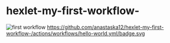 # hexlet-my-first-workflow-

![first workflow](https://github.com/github/docs/actions/workflows/hello-world.yml/badge.svg)
https://github.com/anastaska12/hexlet-my-first-workflow-/actions/workflows/hello-world.yml/badge.svg
